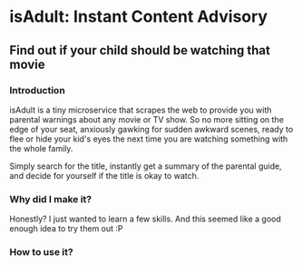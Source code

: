 # isAdult: Instant Content Advisory

## Find out if your child should be watching that movie

### Introduction

isAdult is a tiny microservice that scrapes the web to provide you with parental warnings about any movie or TV show. So no more sitting on the edge of your seat, anxiously gawking for sudden awkward scenes, ready to flee or hide your kid's eyes the next time you are watching something with the whole family.

Simply search for the title, instantly get a summary of the parental guide, and decide for yourself if the title is okay to watch.

### Why did I make it?

Honestly? I just wanted to learn a few skills. And this seemed like a good enough idea to try them out :P

### How to use it?
